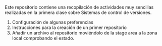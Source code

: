 Este repositorio contiene una recopilación de actividades muy sencillas
realizadas en la primera clase sobre Sistemas de control de versiones.
1. Configuración de algunas preferencias
2. Instrucciones para la creación de un primer repositorio
3. Añadir un archivo al repositorio moviéndolo de la stage area a la zona
local comprobando el estado.
